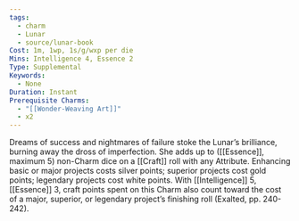 ```yaml
---
tags:
  - charm
  - Lunar
  - source/lunar-book
Cost: 1m, 1wp, 1s/g/wxp per die
Mins: Intelligence 4, Essence 2
Type: Supplemental
Keywords:
  - None
Duration: Instant
Prerequisite Charms:
  - "[[Wonder-Weaving Art]]"
  - x2
---
```

Dreams of success and nightmares of failure stoke the Lunar’s brilliance, burning away the dross of imperfection. She adds up to ([[Essence]], maximum 5) non-Charm dice on a [[Craft]] roll with any Attribute. Enhancing basic or major projects costs silver points; superior projects cost gold points; legendary projects cost white points. With [[Intelligence]] 5, [[Essence]] 3, craft points spent on this Charm also count toward the cost of a major, superior, or legendary project’s finishing roll (Exalted, pp. 240-242).